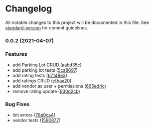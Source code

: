 # Changelog

All notable changes to this project will be documented in this file. See [standard-version](https://github.com/conventional-changelog/standard-version) for commit guidelines.

### 0.0.2 (2021-04-07)


### Features

* add Parking Lot CRUD ([aabd35c](https://github.com/saisilinus/Park254_Backend/commit/aabd35ca785acfa2d06ad5c1ddc40caf195e2ee2))
* add parking lot tests ([5ca8697](https://github.com/saisilinus/Park254_Backend/commit/5ca86972aece7fe84588da803a4da2034d53c07a))
* add rating tests ([67148e3](https://github.com/saisilinus/Park254_Backend/commit/67148e38e3343517634d1be998c84ea94d4d3c50))
* add ratings CRUD ([cfbaa20](https://github.com/saisilinus/Park254_Backend/commit/cfbaa208b38cd23ee678364716e10461df858b5a))
* add vendor as user + permissions ([665ed4c](https://github.com/saisilinus/Park254_Backend/commit/665ed4c816844945105494a5380de51f704c24b8))
* remove rating update ([930d2cb](https://github.com/saisilinus/Park254_Backend/commit/930d2cb910a989c27a0da7e401caddf68ce8c978))


### Bug Fixes

* lint errors ([78a0ca4](https://github.com/saisilinus/Park254_Backend/commit/78a0ca4f57458e65c7b9acdd2588f5cb3baee734))
* vendor tests ([1590877](https://github.com/saisilinus/Park254_Backend/commit/15908772b9e467d91985f46943bbb17746ed9419))

